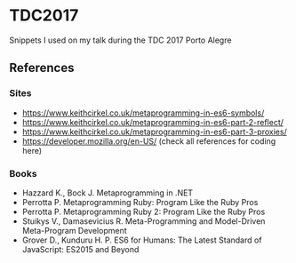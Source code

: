 # TDC2017
Snippets I used on my talk during the TDC 2017 Porto Alegre

## References

### Sites
- https://www.keithcirkel.co.uk/metaprogramming-in-es6-symbols/
- https://www.keithcirkel.co.uk/metaprogramming-in-es6-part-2-reflect/
- https://www.keithcirkel.co.uk/metaprogramming-in-es6-part-3-proxies/
- https://developer.mozilla.org/en-US/ (check all references for coding here)

### Books
- Hazzard K., Bock J. Metaprogramming in .NET
- Perrotta P. Metaprogramming Ruby: Program Like the Ruby Pros
- Perrotta P. Metaprogramming Ruby 2: Program Like the Ruby Pros
- Stuikys V., Damasevicius R. Meta-Programming and Model-Driven Meta-Program Development
- Grover D., Kunduru H. P. ES6 for Humans: The Latest Standard of JavaScript: ES2015 and Beyond
